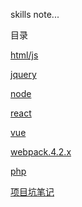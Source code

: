 skills note...


目录

[html/js](https://github.com/chglyn/skills_note/tree/master/html-js)

[jquery](https://github.com/chglyn/skills_note/tree/master/jquery)

[node](https://github.com/chglyn/skills_note/tree/master/node)

[react](https://github.com/chglyn/skills_note/tree/master/react)

[vue](https://github.com/chglyn/skills_note/tree/master/vue)

[webpack.4.2.x](https://github.com/chglyn/skills_note/tree/master/webpack.4.2.x)

[php](https://github.com/chglyn/skills_note/tree/master/php)

[项目坑笔记](https://github.com/chglyn/skills_note/tree/master/other-module)
